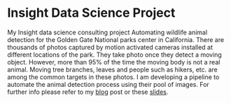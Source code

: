 # Insight Data Science Project
My Insight data science consulting project 
Automating wildlife animal detection for the Golden Gate National parks center in California.
There are thousands of photos captured by motion activated cameras installed at different locations of the park. They take photo once they detect a moving object. However, more than 95% of the time the moving body is not a real animal. Moving tree branches, leaves and people such as hikers, etc. are among the common targets in these photos.
I am developing a pipeline to automate the animal detection process using their pool of images.
For further info please refer to my [blog](https://mehdila.blog/2017/02/10/first-blog-post/) post or these [slides](https://docs.google.com/presentation/d/1atRrDtcwJtYVB-NZQVOqLQxpH-kVMix23uN0ZdxzRjo/edit#slide=id.p10). 
  